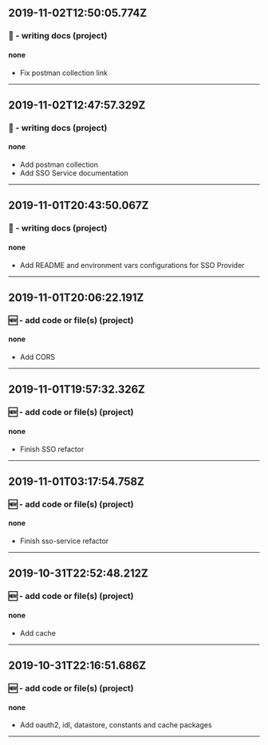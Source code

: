## 2019-11-02T12:50:05.774Z
### 📝 - writing docs (project)

#### none

- Fix postman collection link

-----------------------------

## 2019-11-02T12:47:57.329Z
### 📝 - writing docs (project)

#### none

- Add postman collection
- Add SSO Service documentation

-----------------------------

## 2019-11-01T20:43:50.067Z
### 📝 - writing docs (project)

#### none

- Add README and environment vars configurations for SSO Provider

-----------------------------

## 2019-11-01T20:06:22.191Z
### 🆕 - add code or file(s) (project)

#### none

- Add CORS

-----------------------------

## 2019-11-01T19:57:32.326Z
### 🆕 - add code or file(s) (project)

#### none

- Finish SSO refactor

-----------------------------

## 2019-11-01T03:17:54.758Z
### 🆕 - add code or file(s) (project)

#### none

- Finish sso-service refactor

-----------------------------

## 2019-10-31T22:52:48.212Z
### 🆕 - add code or file(s) (project)

#### none

- Add cache

-----------------------------

## 2019-10-31T22:16:51.686Z
### 🆕 - add code or file(s) (project)

#### none

- Add oauth2, idl, datastore, constants and cache packages

-----------------------------

